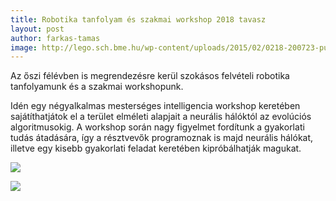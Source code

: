 ```yaml
---
title: Robotika tanfolyam és szakmai workshop 2018 tavasz
layout: post
author: farkas-tamas
image: http://lego.sch.bme.hu/wp-content/uploads/2015/02/0218-200723-puma.jpg
---
```


Az őszi félévben is megrendezésre kerül szokásos felvételi robotika tanfolyamunk és a szakmai workshopunk.

Idén egy négyalkalmas mesterséges intelligencia workshop keretében sajátíthatjátok el a terület elméleti alapjait a neurális hálóktól az evolúciós algoritmusokig. A workshop során nagy figyelmet fordítunk a gyakorlati tudás átadására, így a résztvevők programoznak is majd neurális hálókat, illetve egy kisebb gyakorlati feladat keretében kipróbálhatják magukat.

![](/images/posts/tanfolyam-2018_2.png)

![](/images/posts/workshop-2018_2.png)
